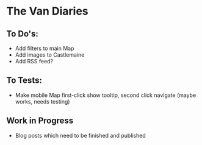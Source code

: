 # The Van Diaries

## To Do's:
- Add filters to main Map
- Add images to Castlemaine
- Add RSS feed?


## To Tests:
- Make mobile Map first-click show tooltip, second click navigate (maybe works, needs testing)


## Work in Progress
- Blog posts which need to be finished and published